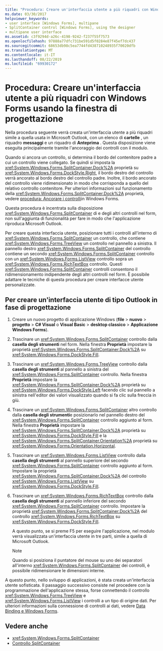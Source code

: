 ```yaml
---
title: "Procedura: Creare un'interfaccia utente a più riquadri con Windows Forms usando la finestra di progettazione"
ms.date: 03/30/2017
helpviewer_keywords:
- user interface [Windows Forms], multipane
- SplitContainer control [Windows Forms], using the designer
- multipane user interface
ms.assetid: c3f9294d-a26c-4198-9242-f237f55f7573
ms.openlocfilehash: 97888a77dfc731be591d5f0284e87f45ef7dc437
ms.sourcegitcommit: 68653db98c5ea7744fd438710248935f70020dfb
ms.translationtype: MT
ms.contentlocale: it-IT
ms.lasthandoff: 08/22/2019
ms.locfileid: "69930172"
---
```

# <a name="how-to-create-a-multipane-user-interface-with-windows-forms-using-the-designer"></a>Procedura: Creare un'interfaccia utente a più riquadri con Windows Forms usando la finestra di progettazione
Nella procedura seguente verrà creata un'interfaccia utente a più riquadri simile a quella usata in Microsoft Outlook, con un elenco di **cartelle** , un riquadro **messaggi** e un riquadro di **Anteprima** . Questa disposizione viene eseguita principalmente tramite l'ancoraggio dei controlli con il modulo.

 Quando si ancora un controllo, si determina il bordo del contenitore padre a cui un controllo viene collegato. Se quindi si imposta la <xref:System.Windows.Forms.SplitContainer.Dock%2A> proprietà su <xref:System.Windows.Forms.DockStyle.Right>, il bordo destro del controllo verrà ancorato al bordo destro del controllo padre. Inoltre, il bordo ancorato del controllo viene ridimensionato in modo che corrisponda a quello del relativo controllo contenitore. Per ulteriori informazioni sul funzionamento della <xref:System.Windows.Forms.SplitContainer.Dock%2A> proprietà, vedere [procedura: Ancorare i controlli](how-to-dock-controls-on-windows-forms.md)in Windows Forms.

 Questa procedura è incentrata sulla disposizione <xref:System.Windows.Forms.SplitContainer> di e degli altri controlli nel form, non sull'aggiunta di funzionalità per fare in modo che l'applicazione riproduca Microsoft Outlook.

 Per creare questa interfaccia utente, posizionare tutti i controlli all'interno di <xref:System.Windows.Forms.SplitContainer> un controllo, che contiene <xref:System.Windows.Forms.TreeView> un controllo nel pannello a sinistra. Il pannello destro <xref:System.Windows.Forms.SplitContainer> del controllo contiene un secondo <xref:System.Windows.Forms.SplitContainer> controllo con un <xref:System.Windows.Forms.ListView> controllo sopra un <xref:System.Windows.Forms.RichTextBox> controllo. Questi <xref:System.Windows.Forms.SplitContainer> controlli consentono il ridimensionamento indipendente degli altri controlli nel form. È possibile adattare le tecniche di questa procedura per creare interfacce utente personalizzate.

## <a name="to-create-an-outlook-style-user-interface-at-design-time"></a>Per creare un'interfaccia utente di tipo Outlook in fase di progettazione

1. Creare un nuovo progetto di applicazione Windows (**file** > **nuovo** > **progetto** >  **C# Visual** o **Visual Basic** > **desktop classico**  >  **Applicazione Windows Forms**).

2. Trascinare un <xref:System.Windows.Forms.SplitContainer> controllo dalla **casella degli strumenti** nel form. Nella finestra **Proprietà** impostare la proprietà <xref:System.Windows.Forms.SplitContainer.Dock%2A> su <xref:System.Windows.Forms.DockStyle.Fill>.

3. Trascinare un <xref:System.Windows.Forms.TreeView> controllo dalla **casella degli strumenti** al pannello a sinistra del <xref:System.Windows.Forms.SplitContainer> controllo. Nella finestra **Proprietà** impostare la <xref:System.Windows.Forms.SplitContainer.Dock%2A> proprietà su <xref:System.Windows.Forms.DockStyle.Left> facendo clic sul pannello a sinistra nell'editor dei valori visualizzato quando si fa clic sulla freccia in giù.

4. Trascinare un <xref:System.Windows.Forms.SplitContainer> altro controllo dalla **casella degli strumenti**e posizionarlo nel pannello destro del <xref:System.Windows.Forms.SplitContainer> controllo aggiunto al form. Nella finestra **Proprietà** impostare la <xref:System.Windows.Forms.SplitContainer.Dock%2A> proprietà su <xref:System.Windows.Forms.DockStyle.Fill> e la <xref:System.Windows.Forms.SplitContainer.Orientation%2A> proprietà su <xref:System.Windows.Forms.Orientation.Horizontal>.

5. Trascinare un <xref:System.Windows.Forms.ListView> controllo dalla **casella degli strumenti** al pannello superiore del secondo <xref:System.Windows.Forms.SplitContainer> controllo aggiunto al form. Impostare la proprietà <xref:System.Windows.Forms.SplitContainer.Dock%2A> del controllo <xref:System.Windows.Forms.ListView> su <xref:System.Windows.Forms.DockStyle.Fill>.

6. Trascinare un <xref:System.Windows.Forms.RichTextBox> controllo dalla **casella degli strumenti** al pannello inferiore del secondo <xref:System.Windows.Forms.SplitContainer> controllo. Impostare la proprietà <xref:System.Windows.Forms.SplitContainer.Dock%2A> del controllo <xref:System.Windows.Forms.RichTextBox> su <xref:System.Windows.Forms.DockStyle.Fill>.

     A questo punto, se si preme F5 per eseguire l'applicazione, nel modulo verrà visualizzata un'interfaccia utente in tre parti, simile a quella di Microsoft Outlook.

    > [!NOTE]
    > Quando si posiziona il puntatore del mouse su uno dei separatori all'interno <xref:System.Windows.Forms.SplitContainer> dei controlli, è possibile ridimensionare le dimensioni interne.

A questo punto, nello sviluppo di applicazioni, è stata creata un'interfaccia utente sofisticata. Il passaggio successivo consiste nel procedere con la programmazione dell'applicazione stessa, forse connettendo il controllo <xref:System.Windows.Forms.TreeView> e <xref:System.Windows.Forms.ListView> i controlli a un tipo di origine dati. Per ulteriori informazioni sulla connessione di controlli ai dati, vedere [Data Binding e Windows Forms](../data-binding-and-windows-forms.md).

## <a name="see-also"></a>Vedere anche

- <xref:System.Windows.Forms.SplitContainer>
- [Controllo SplitContainer](splitcontainer-control-windows-forms.md)
